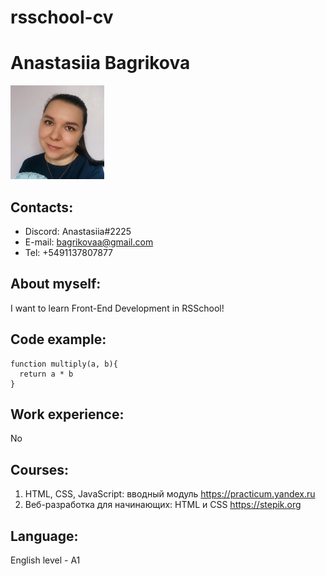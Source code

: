 # rsschool-cv  
# Anastasiia Bagrikova  
<img src="assets/img/photo.jpg" width="150">  

## Contacts:  
* Discord: Anastasiia#2225  
* E-mail: bagrikovaa@gmail.com  
* Tel: +5491137807877  

## About myself:  
I want to learn Front-End Development in RSSchool!  

## Code example:  
``` JS  
function multiply(a, b){
  return a * b
}
```
## Work experience:  
No  

## Courses:  
1. HTML, CSS, JavaScript: вводный модуль https://practicum.yandex.ru  
2. Веб-разработка для начинающих: HTML и CSS https://stepik.org  

## Language:  
English level - A1 